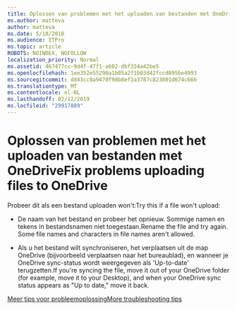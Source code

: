 ```yaml
---
title: Oplossen van problemen met het uploaden van bestanden met OneDrive
ms.author: matteva
author: matteva
ms.date: 5/18/2018
ms.audience: ITPro
ms.topic: article
ROBOTS: NOINDEX, NOFOLLOW
localization_priority: Normal
ms.assetid: 467477cc-9d4f-47f1-a602-dbf334a42be5
ms.openlocfilehash: 1ee352e55290a1b05a2f1b03d42fccd895be4993
ms.sourcegitcommit: dd43cc0a9470f98b8ef2a3787c823801d674c666
ms.translationtype: MT
ms.contentlocale: nl-NL
ms.lasthandoff: 02/12/2019
ms.locfileid: "29917889"
---
```

# <a name="fix-problems-uploading-files-to-onedrive"></a><span data-ttu-id="d2121-102">Oplossen van problemen met het uploaden van bestanden met OneDrive</span><span class="sxs-lookup"><span data-stu-id="d2121-102">Fix problems uploading files to OneDrive</span></span>

<span data-ttu-id="d2121-103">Probeer dit als een bestand uploaden won't:</span><span class="sxs-lookup"><span data-stu-id="d2121-103">Try this if a file won't upload:</span></span>
  
- <span data-ttu-id="d2121-p101">De naam van het bestand en probeer het opnieuw. Sommige namen en tekens in bestandsnamen niet toegestaan.</span><span class="sxs-lookup"><span data-stu-id="d2121-p101">Rename the file and try again. Some file names and characters in file names aren't allowed.</span></span> 
    
- <span data-ttu-id="d2121-106">Als u het bestand wilt synchroniseren, het verplaatsen uit de map OneDrive (bijvoorbeeld verplaatsen naar het bureaublad), en wanneer je OneDrive sync-status wordt weergegeven als 'Up-to-date' terugzetten.</span><span class="sxs-lookup"><span data-stu-id="d2121-106">If you're syncing the file, move it out of your OneDrive folder (for example, move it to your Desktop), and when your OneDrive sync status appears as "Up to date," move it back.</span></span> 
    
[<span data-ttu-id="d2121-107">Meer tips voor probleemoplossing</span><span class="sxs-lookup"><span data-stu-id="d2121-107">More troubleshooting tips</span></span>](https://go.microsoft.com/fwlink/?linkid=873155)
  


